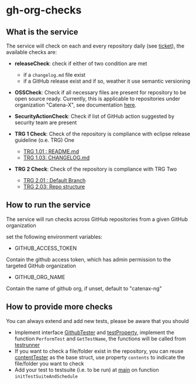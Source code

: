 # gh-org-checks

## What is the service

The service will check on each and every repository daily (see [ticket](https://jira.catena-x.net/browse/A1ODT-504)), the available checks are:


- **releaseCheck**:
  check if either of two condition are met
    - if a `changelog.md` file exist
    - if a GitHub release exist and if so, weather it use semantic versioning


- **OSSCheck**: Check if all necessary files are present for repository to be open source ready. Currently, this is 
  applicable to repositories under organization "Catena-X", see documentation [here](https://github.com/catenax-ng/foss-example).
- **SecurityActionCheck**: Check if list of GitHub action suggested by security team are present
- **TRG 1 Check**: Check of the repository is compliance with eclipse release guideline (o.e. TRG) One
  - [TRG 1.01 : README.md](https://eclipse-tractusx.github.io/docs/release/trg-1/trg-1-1)
  - [TRG 1.03: CHANGELOG.md](https://eclipse-tractusx.github.io/docs/release/trg-1/trg-1-3)
- **TRG 2 Check**: Check of the repository is compliance with TRG Two
  - [TRG 2.01 : Default Branch](https://eclipse-tractusx.github.io/docs/release/trg-2/trg-2-1)
  - [TRG 2.03: Repo structure](https://eclipse-tractusx.github.io/docs/release/trg-2/trg-2-3)

## How to run the service
The service will run checks across GitHub repositories from a given GitHub organization

set the following environment variables:

- GITHUB_ACCESS_TOKEN
  
Contain the github access token, which has admin permission to the targeted GitHub organization

- GITHUB_ORG_NAME 

Contain the name of github org, if unset, default to "catenax-ng"


## How to provide more checks

You can always extend and add new tests, please be aware that you should

- Implement interface [GithubTester](pkg/testers/githubTester.go) and [testProperty](pkg/testers/testProperty.go), implement the function `PerformTest` and `GetTestName`, the functions will be called from [testrunner](pkg/testrunner/testRunner.go)
- If you want to check a file/folder exist in the repository, you can reuse [contentTester](pkg/testers/contentTester.go) as the base struct, use property `contents` to indicate the file/folder you want to check
- Add your test to testsuite (i.e. to be run) at [main](main.go) on function `initTestSuiteAndSchedule`
